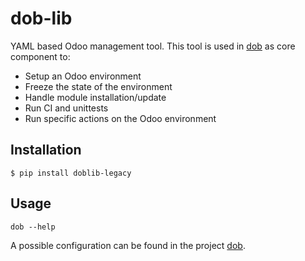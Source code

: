 # dob-lib

YAML based Odoo management tool. This tool is used in [dob](https://github.com/initos/dob)
as core component to:

- Setup an Odoo environment
- Freeze the state of the environment
- Handle module installation/update
- Run CI and unittests
- Run specific actions on the Odoo environment

## Installation

```$ pip install doblib-legacy```

## Usage

```dob --help ```

A possible configuration can be found in the project [dob](https://github.com/initos/dob).
